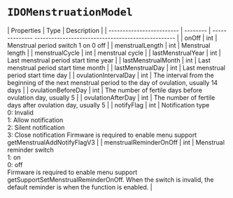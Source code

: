 # `IDOMenstruationModel`

| Properties | Type | Description |
| ------------------------- | -------- | -------------- -------------------------------------------------- |
| onOff | int | Menstrual period switch 1 on 0 off |
| menstrualLength | int | Menstrual length |
| menstrualCycle | int | menstrual cycle |
| lastMenstrualYear | int | Last menstrual period start time year |
| lastMenstrualMonth | int | Last menstrual period start time month |
| lastMenstrualDay | int | Last menstrual period start time day |
| ovulationIntervalDay | int | The interval from the beginning of the next menstrual period to the day of ovulation, usually 14 days |
| ovulationBeforeDay | int | The number of fertile days before ovulation day, usually 5 |
| ovulationAfterDay | int | The number of fertile days after ovulation day, usually 5 |
| notifyFlag | int | Notification type <br/>0: Invalid <br/>1: Allow notification <br/>2: Silent notification <br/>3: Close notification Firmware is required to enable menu support getMenstrualAddNotifyFlagV3 |
| menstrualReminderOnOff | int | Menstrual reminder switch <br/>1: on <br/>0: off <br/>Firmware is required to enable menu support getSupportSetMenstrualReminderOnOff. When the switch is invalid, the default reminder is when the function is enabled. |